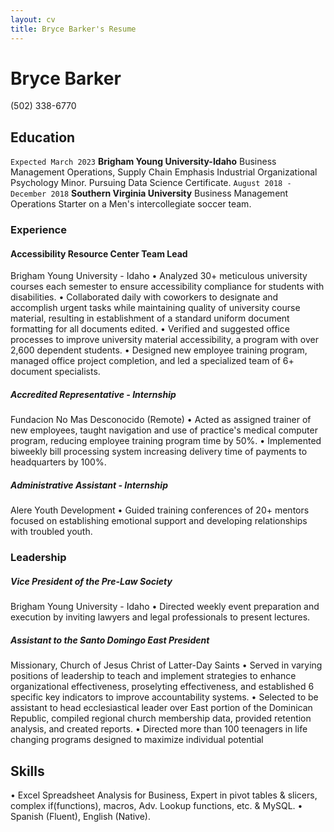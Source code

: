 ```yaml
---
layout: cv
title: Bryce Barker's Resume
---
```

# Bryce Barker
(502) 338-6770

## Education
`Expected March 2023`
__Brigham Young University-Idaho__
Business Management Operations, Supply Chain Emphasis 
Industrial Organizational Psychology Minor.
Pursuing Data Science Certificate.
`August 2018 - December 2018`
__Southern Virginia University__
Business Management Operations
Starter on a Men's intercollegiate soccer team.

### Experience
#### Accessibility Resource Center Team Lead
Brigham Young University - Idaho
• Analyzed 30+ meticulous university courses each semester to ensure accessibility compliance for students with disabilities.
• Collaborated daily with coworkers to designate and accomplish urgent tasks while maintaining quality of university course 
material, resulting in establishment of a standard uniform document formatting for all documents edited.
• Verified and suggested office processes to improve university material accessibility, a program with over 2,600 dependent 
students.
• Designed new employee training program, managed office project completion, and led a specialized team of 6+ document 
specialists.
##### Accredited Representative - Internship
Fundacion No Mas Desconocido (Remote)
• Acted as assigned trainer of new employees, taught navigation and use of practice's medical computer program, reducing 
employee training program time by 50%.
• Implemented biweekly bill processing system increasing delivery time of payments to headquarters by 100%.
##### Administrative Assistant - Internship
Alere Youth Development
• Guided training conferences of 20+ mentors focused on establishing emotional support and developing relationships with troubled youth.

### Leadership
##### Vice President of the Pre-Law Society
Brigham Young University - Idaho
• Directed weekly event preparation and execution by inviting lawyers and legal professionals to present lectures.
##### Assistant to the Santo Domingo East President
Missionary, Church of Jesus Christ of Latter-Day Saints
• Served in varying positions of leadership to teach and implement strategies to enhance organizational effectiveness, proselyting 
effectiveness, and established 6 specific key indicators to improve accountability systems.
• Selected to be assistant to head ecclesiastical leader over East portion of the Dominican Republic, compiled regional church 
membership data, provided retention analysis, and created reports.
• Directed more than 100 teenagers in life changing programs designed to maximize individual potential

## Skills
• Excel Spreadsheet Analysis for Business, Expert in pivot tables & slicers, complex if(functions), macros, Adv. Lookup functions, 
etc. & MySQL.
• Spanish (Fluent), English (Native).


<!-- ### Footer

Last updated: May 2013 -->


